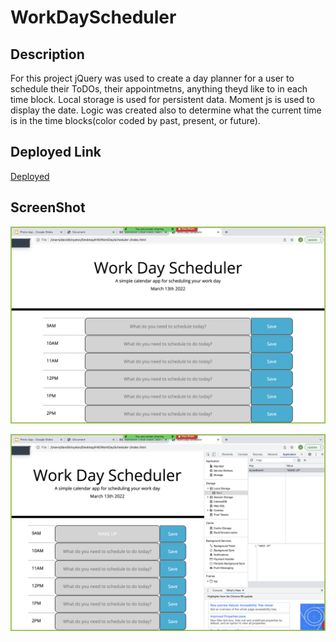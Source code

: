 # WorkDayScheduler

## Description 

For this project jQuery was used to create a day planner for a user to schedule their ToDOs, their appointmetns, anything theyd like to in each time block. Local storage is used for persistent data. Moment js is used to display the date. Logic was created also to determine what the current time is in the time blocks(color coded by past, present, or future).

## Deployed Link

[Deployed](https://fuggcodes.github.io/WorkDayScheduler-/)

## ScreenShot

![Starting Page](startpage.png)

![Inspect Page](inspectpage.png)